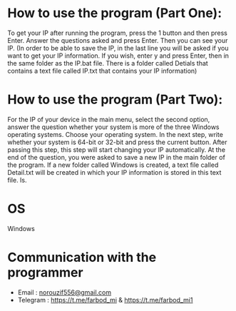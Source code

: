 # How to use the program (Part One):

To get your IP after running the program, press the 1 button and then press Enter. Answer the questions asked and press Enter.
Then you can see your IP.
(In order to be able to save the IP, in the last line you will be asked if you want to get your IP information. If you wish, enter y and press Enter, then in the same folder as the IP.bat file. There is a folder called Detials that contains a text file called IP.txt that contains your IP information)



# How to use the program (Part Two):

For the IP of your device in the main menu, select the second option, answer the question whether your system is more of the three Windows operating systems.
Choose your operating system.
In the next step, write whether your system is 64-bit or 32-bit and press the current button. After passing this step, this step will start changing your IP automatically.
At the end of the question, you were asked to save a new IP in the main folder of the program. If a new folder called Windows is created, a text file called Detail.txt will be created in which your IP information is stored in this text file. Is.

# OS 
Windows

# Communication with the programmer
- Email : norouzif556@gmail.com
- Telegram : https://t.me/farbod_mi & https://t.me/farbod_mi1
